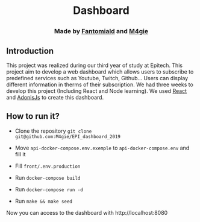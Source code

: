 # <p align="center">Dashboard</p>
### <p align="center">Made by [Fantomiald](https://github.com/Fantomiald) and [M4gie](https://github.com/M4gie)</p>
##  Introduction

This  project  was  realized  during our third year of  study  at  Epitech. This project aim to  develop  a web dashboard which  allows  users  to  subscribe  to predefined services  such as  Youtube, Twitch,  Github... Users  can  display  different  information in therms of their  subscription. We had three weeks to develop this project  (Including React and Node learning). We used [React](https://fr.reactjs.org/) and [AdonisJs](https://adonisjs.com/) to create this dashboard.

## How to run it?

 - Clone the repository `git clone git@github.com:M4gie/EPI_dashboard_2019`
    
 - Move `api-docker-compose.env.exemple` to `api-docker-compose.env` and fill it
 
 - Fill `front/.env.production`

 - Run `docker-compose build`
 
 - Run `docker-compose run -d`
 
 - Run `make && make seed`
 
 Now you can access to the dashboard with http://localhost:8080
